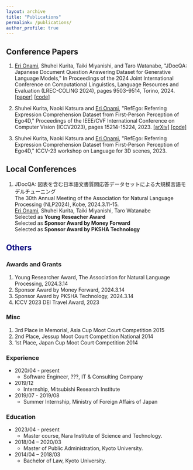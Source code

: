 ```yaml
---
layout: archive
title: "Publications"
permalink: /publications/
author_profile: true
---
```




## Conference Papers
1. <u>Eri Onami</u>, Shuhei Kurita, Taiki Miyanishi, and Taro Watanabe,
"JDocQA: Japanese Document Question Answering Dataset for Generative Language Models,"
In Proceedings of the 2024 Joint International Conference on Computational Linguistics, Language Resources and Evaluation (LREC-COLING 2024), pages 9503–9514, Torino, 2024.
[\[paper\]](https://aclanthology.org/2024.lrec-main.830/) [\[code\]](https://github.com/mizuumi/JDocQA)

1. Shuhei Kurita, Naoki Katsura and <u>Eri Onami</u>,
"RefEgo: Referring Expression Comprehension Dataset from First-Person Perception of Ego4D,"
Proceedings of the IEEE/CVF International Conference on Computer Vision (ICCV2023), pages 15214-15224, 2023.
[\[arXiv\]](https://arxiv.org/abs/2308.12035) [\[code\]](https://github.com/shuheikurita/RefEgo)

1. Shuhei Kurita, Naoki Katsura and <u>Eri Onami</u>,
"RefEgo: Referring Expression Comprehension Dataset from First-Person Perception of Ego4D,"
ICCV-23 workshop on Language for 3D scenes, 2023. 


## Local Conferences
1. JDocQA: 図表を含む日本語文書質問応答データセットによる大規模言語モデルチューニング<br/>
The 30th Annual Meeting of the Association for Natural Language Processing (NLP2024), Kobe, 2024.3.11-15.<br/>
<u>Eri Onami</u>, Shuhei Kurita, Taiki Miyanishi, Taro Watanabe<br/>
Selected as **Young Reseacher Award**<br/>
Selected as **Sponsor Award by Money Forward**<br/>
Selected as **Sponsor Award by PKSHA Technology**<br/>


## <span style='color:  navy;'>Others</span>

### Awards and Grants
1. Young Researcher Award, The Association for Natural Language Processing, 2024.3.14
1. Sponsor Award by Money Forward, 2024.3.14
1. Sponsor Award by PKSHA Technology, 2024.3.14
1. ICCV 2023 DEI Travel Award, 2023

### Misc
1. 3rd Place in Memorial, Asia Cup Moot Court Competition 2015
1. 2nd Place, Jessup Moot Court Competition National 2014
1. 1st Place, Japan Cup Moot Court Competition 2014

### Experience
* 2020/04 - present 
  * Software Engineer, ???, IT & Consulting Company
* 2019/12
  * Internship, Mitsubishi Research Institute
* 2019/07 - 2019/08
  * Summer Internship, Ministry of Foreign Affairs of Japan

### Education
* 2023/04 - present
  * Master course, Nara Institute of Science and Technology.
* 2018/04 – 2020/03
  * Master of Public Administration, Kyoto University.
* 2014/04 – 2018/03
  * Bachelor of Law, Kyoto University.
